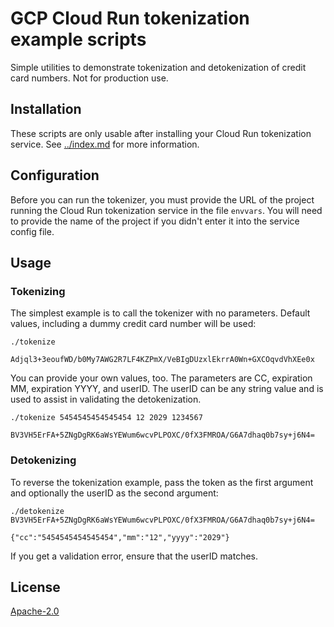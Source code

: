 # GCP Cloud Run tokenization example scripts

Simple utilities to demonstrate tokenization and detokenization of credit card numbers. Not for production use.

## Installation

These scripts are only usable after installing your Cloud Run tokenization service. See [../index.md](../index.md) for more
information.

## Configuration

Before you can run the tokenizer, you must provide the URL of the project running the Cloud Run tokenization service in the
file `envvars`. You will need to provide the name of the project if you didn't enter it into the service config file.

## Usage

### Tokenizing

The simplest example is to call the tokenizer with no parameters. Default values, including a dummy credit card number will 
be used:

```
./tokenize

Adjql3+3eoufWD/b0My7AWG2R7LF4KZPmX/VeBIgDUzxlEkrrA0Wn+GXCOqvdVhXEe0x
```

You can provide your own values, too. The parameters are CC, expiration MM, expiration YYYY, and userID. The userID can be 
any string value and is used to assist in validating the detokenization.

```
./tokenize 5454545454545454 12 2029 1234567

BV3VH5ErFA+5ZNgDgRK6aWsYEWum6wcvPLPOXC/0fX3FMROA/G6A7dhaq0b7sy+j6N4=
```

### Detokenizing

To reverse the tokenization example, pass the token as the first argument and optionally the userID as the second argument:

```
./detokenize BV3VH5ErFA+5ZNgDgRK6aWsYEWum6wcvPLPOXC/0fX3FMROA/G6A7dhaq0b7sy+j6N4=

{"cc":"5454545454545454","mm":"12","yyyy":"2029"}
```

If you get a validation error, ensure that the userID matches.

## License

[Apache-2.0](http://www.apache.org/licenses/LICENSE-2.0)
